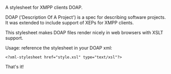 A stylesheet for XMPP clients DOAP.

DOAP ('Description Of A Project') is a spec for describing software projects.
It was extended to include support of XEPs for XMPP clients.

This stylesheet makes DOAP files render nicely in web browsers with XSLT support.

Usage: reference the stylesheet in your DOAP xml:

    <?xml-stylesheet href="style.xsl" type="text/xsl"?>

That's it!
